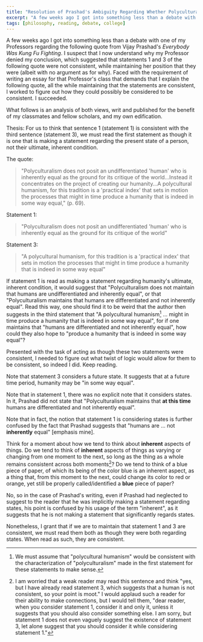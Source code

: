 ```yaml
---
title: "Resolution of Prashad's Ambiguity Regarding Whether Polyculturalism Considers Humans to be Equal or Unequal"
excerpt: "A few weeks ago I got into something less than a debate with one of my Professors regarding the following quote from Vijay Prashad's _Everybody Was Kung Fu Fighting_. This is is an analysis of both views (mine and my Professor's). In the end, I saw how the Professor may have reached the conclusion that they did."
tags: [philosophy, reading, debate, college]
---
```


A few weeks ago I got into something less than a debate with one of my Professors regarding the following quote from Vijay Prashad's _Everybody Was Kung Fu Fighting_.
I suspect that I now understand why my Professor denied my conclusion, which suggested that statements 1 and 3 of the following quote were not consistent, while maintaining her position that they were (albeit with no argument as for why).
Faced with the requirement of writing an essay for that Professor's class that demands that I explain the following quote, all the while maintaining that the statements are consistent, I worked to figure out how they could possibly be considered to be consistent.
I succeeded.

What follows is an analysis of both views, writ and published for the benefit of my classmates and fellow scholars, and my own edification.

Thesis: For us to think that sentence 1 (statement 1) is consistent with the third sentence (statement 3), we must read the first statement as though it is one that is making a statement regarding the present state of a person, not their ultimate, inherent condition.

The quote:

> "Polyculturalism does not posit an undifferentiated 'human' who is inherently equal as the ground for its critique of the world...Instead it concentrates on the project of creating our humanity...A polycultural humanism, for this tradition is a 'practical index' that sets in motion the processes that might in time produce a humanity that is indeed in some way equal," (p. 69).

Statement 1:

> "Polyculturalism does not posit an undifferentiated 'human' who is inherently equal as the ground for its critique of the world"

Statement 3:

> "A polycultural humanism, for this tradition is a 'practical index' that sets in motion the processes that might in time produce a humanity that is indeed in some way equal"

If statement 1 is read as making a statement regarding humanity's ultimate, inherent condition, it would suggest that "Polyculturalism does not maintain that humans are undifferentiated and inherently equal", or that "Polyculturalism maintains that humans are differentiated and not inherently equal".
Read this way, one should find it to be weird that the author then suggests in the third statement that "A polycultural humanism[^same-question-mark] ... might in time produce a humanity that is indeed in some way equal", for if one maintains that "humans are differentiated and not inherently equal", how could they also hope to "produce a humanity that is indeed in some way equal"?

[^same-question-mark]: We must assume that "polycultural humanism" would be consistent with the characterization of "polyculturalism" made in the first statement for these statements to make sense.

Presented with the task of acting as though these two statements were consistent, I needed to figure out what twist of logic would allow for them to be consistent, so indeed I did. Keep reading.

Note that statement 3 considers a future state.
It suggests that at a future time period, humanity may be "in some way equal".

Note that in statement 1, there was no explicit note that it considers states.
In it, Prashad did not state that "Polyculturalism maintains that **at this time** humans are differentiated and not inherently equal".

Note that in fact, the notion that statement 1 is considering states is further confused by the fact that Prashad suggests that "humans are ... not **inherently** equal" [emphasis mine].

Think for a moment about how we tend to think about **inherent** aspects of things.
Do we tend to think of **inherent** aspects of things as varying or changing from one moment to the next, so long as the thing as a whole remains consistent across both moments[^cmon-man]?
	Do we tend to think of a blue piece of paper, of which its being of the color blue is an inherent aspect, as a thing that, from this moment to the next, could change its color to red or orange, yet still be properly called/identified a **blue** piece of paper?

No, so in the case of Prashad's writing, even if Prashad had neglected to suggest to the reader that he was implicitly making a statement regarding states, his point is confused by his usage of the term "inherent", as it suggests that he is not making a statement that significantly regards states.

[^cmon-man]: I am worried that a weak reader may read this sentence and think "yes, but I have already read statement 3, which suggests that a human is not consistent, so your point is moot." I would applaud such a reader for their ability to make connections, but I would tell them, "dear reader, when you consider statement 1, consider it and only it, unless it suggests that you should also consider something else. I am sorry, but statement 1 does not even vaguely suggest the existence of statement 3, let alone suggest that you should consider it while considering statement 1."

Nonetheless, I grant that if we are to maintain that statement 1 and 3 are consistent, we must read them both as though they were both regarding states.
When read as such, they are consistent.
